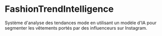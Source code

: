 # FashionTrendIntelligence
Système d'analyse des tendances mode en utilisant un modèle d'IA pour segmenter les vêtements portés par des influenceurs sur Instagram.

